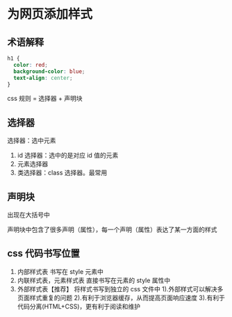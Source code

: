 # 为网页添加样式

## 术语解释

```css
h1 {
  color: red;
  background-color: blue;
  text-align: center;
}
```

css 规则 = 选择器 + 声明块

## 选择器

选择器：选中元素

1. id 选择器：选中的是对应 id 值的元素
2. 元素选择器
3. 类选择器：class 选择器。最常用

## 声明块

出现在大括号中

声明块中包含了很多声明（属性），每一个声明（属性）表达了某一方面的样式

## css 代码书写位置

1. 内部样式表
   书写在 style 元素中
2. 内联样式表，元素样式表
   直接书写在元素的 style 属性中
3. 外部样式表【推荐】
   将样式书写到独立的 css 文件中
   1).外部样式可以解决多页面样式重复的问题
   2).有利于浏览器缓存，从而提高页面响应速度
   3).有利于代码分离(HTML+CSS)，更有利于阅读和维护
